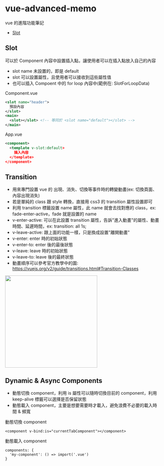 # vue-advanced-memo
vue 的進階功能筆記

* [Slot](#slot)

## Slot
可以於 Component 內容中設置插入點，讓使用者可以在插入點放入自己的內容
* slot name 未設置的，即是 default
* slot 可以設置屬性，且使用者可以接收到這些屬性值
* 也可以插入 Compoent 中的 for loop 內容中(範例在: SlotForLoopData)

Component.vue
``` xml
<slot name="header">
  預設內容
</slot>
<main>
  <slot></slot> <!-- 等同於 <slot name="default"></slot> -->
</main>
```
App.vue
``` xml
<component>
  <template v-slot:default>
    插入內容
  </template>
</component>
```

## Transition
* 用來專門設置 vue 的 出現、消失、切換等事件時的轉變動畫(ex: 切換頁面、內容出現消失)
* 若是單純的 class 跟 style 轉換，直接用 css3 的 transition 屬性設置即可
* 利用 transition 標籤設置 name 屬性，此 name 就會去找對應的 class，ex: fade-enter-active，fade 就是設置的 name
* v-enter-active: 可以在此設置 transition 屬性，告訴"進入動畫"的屬性、動畫時間、延遲時間，ex: transition: all 1s;
* v-leave-active: 跟上面的功能一樣，只是換成設置"離開動畫"
* v-enter: enter 時的初始狀態
* v-enter-to: enter 後的最後狀態
* v-leave: leave 時的初始狀態
* v-leave-to: leave 後的最終狀態
* 動畫順序可以參考官方教學中的圖: https://vuejs.org/v2/guide/transitions.html#Transition-Classes

<img src="https://vuejs.org/images/transition.png" height="300">

## Dynamic & Async Components
* 動態切換 component，利用 is 屬性可以隨時切換目前的 component，利用 keep-alive 標籤可以選擇是否保留狀態
* 動態載入 component，主要是想要需要時才載入，避免浪費不必要的載入時間 & 頻寬

動態切換 component
```
<component v-bind:is="currentTabComponent"></component>
```
動態載入 component
```
components: {
  'my-component': () => import('.vue')
}
```
